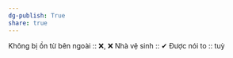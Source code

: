 ```yaml
---
dg-publish: True
share: true
---
```

Không bị ồn từ bên ngoài :: ❌, ❌
Nhà vệ sinh :: ✔
Được nói to :: tuỳ
